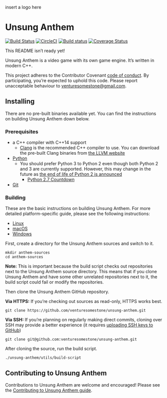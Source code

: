 insert a logo here

# Unsung Anthem

[![Build Status](https://travis-ci.org/venturesomestone/unsung-anthem.svg?branch=develop)](https://travis-ci.org/venturesomestone/unsung-anthem) [![CircleCI](https://circleci.com/gh/venturesomestone/unsung-anthem/tree/develop.svg?style=svg)](https://circleci.com/gh/venturesomestone/unsung-anthem/tree/develop) [![Build status](https://ci.appveyor.com/api/projects/status/h387p7t5hw89s8ty/branch/develop?svg=true)](https://ci.appveyor.com/project/venturesomestone/unsung-anthem/branch/develop) [![Coverage Status](https://coveralls.io/repos/github/venturesomestone/unsung-anthem/badge.svg?branch=develop)](https://coveralls.io/github/venturesomestone/unsung-anthem?branch=develop)

This README isn’t ready yet!

Unsung Anthem is a video game with its own game engine. It’s written in modern C++.

This project adheres to the Contributor Covenant [code of conduct](CODE_OF_CONDUCT.md).
By participating, you’re expected to uphold this code. Please report unacceptable
behaviour to venturesomestone@gmail.com.

## Installing

There are no pre-built binaries available yet. You can find the instructions on building Unsung Anthem down below.

### Prerequisites

* a C++ compiler with C++14 support
  * [Clang](https://clang.llvm.org) is the recommended C++ compiler to use. You can download the pre-built Clang binaries from [the LLVM website](http://releases.llvm.org)
* [Python](https://www.python.org)
  * You should prefer Python 3 to Python 2 even though both Python 2 and 3 are currently supported. However, this may change in the future as [the end of life of Python 2 is announced](https://www.python.org/dev/peps/pep-0373/)
    * [Python 2.7 Countdown](https://pythonclock.org)
* [Git](https://git-scm.com)

### Building

These are the basic instructions on building Unsung Anthem. For more detailed platform-specific guide, please see the following instructions:
* [Linux](./docs/build-instructions/linux.md)
* [macOS](./docs/build-instructions/macos.md)
* [Windows](./docs/build-instructions/windows.md)

First, create a directory for the Unsung Anthem sources and switch to it.

    mkdir anthem-sources
    cd anthem-sources

**Note:** This is important because the build script checks out repositories next to the Unsung Anthem source directory. This means that if you clone Unsung Anthem and have some other unrelated repositories next to it, the build script could fail or modify the repositories.

Then clone the Unsung Anthem GitHub repository.

**Via HTTPS:** If you’re checking out sources as read-only, HTTPS works best.

    git clone https://github.com/venturesomestone/unsung-anthem.git

**Via SSH:** If you’re planning on regularly making direct commits, cloning over SSH may provide a better experience (it requires [uploading SSH keys to GitHub](https://help.github.com/articles/adding-a-new-ssh-key-to-your-github-account/))

    git clone git@github.com:venturesomestone/unsung-anthem.git

After cloning the source, run the build script.

    ./unsung-anthem/utils/build-script


## Contributing to Unsung Anthem

Contributions to Unsung Anthem are welcome and encouraged! Please see the [Contributing to Unsung Anthem guide](https://github.com/venturesomestone/unsung-anthem/blob/develop/CONTRIBUTING.md).
